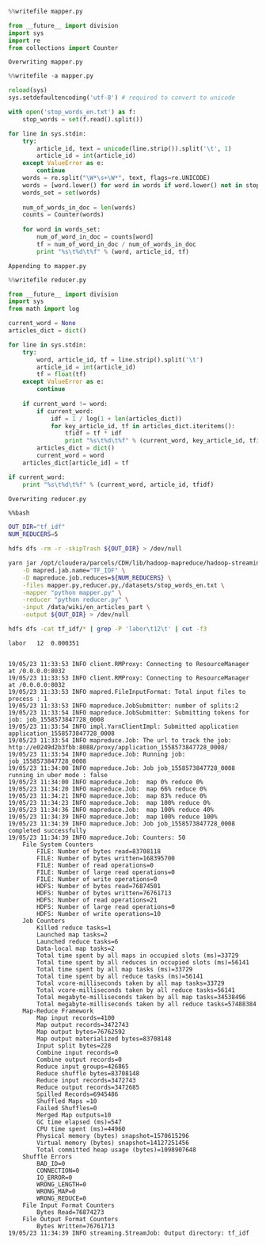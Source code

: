 

```python
%%writefile mapper.py

from __future__ import division
import sys
import re
from collections import Counter
```

    Overwriting mapper.py



```python
%%writefile -a mapper.py

reload(sys)
sys.setdefaultencoding('utf-8') # required to convert to unicode

with open('stop_words_en.txt') as f:
    stop_words = set(f.read().split())

for line in sys.stdin:
    try:
        article_id, text = unicode(line.strip()).split('\t', 1)
        article_id = int(article_id)
    except ValueError as e:
        continue
    words = re.split("\W*\s+\W*", text, flags=re.UNICODE)
    words = [word.lower() for word in words if word.lower() not in stop_words]
    words_set = set(words)
    
    num_of_words_in_doc = len(words)
    counts = Counter(words)
    
    for word in words_set:
        num_of_word_in_doc = counts[word]
        tf = num_of_word_in_doc / num_of_words_in_doc
        print "%s\t%d\t%f" % (word, article_id, tf)
```

    Appending to mapper.py



```python
%%writefile reducer.py

from __future__ import division
import sys
from math import log

current_word = None
articles_dict = dict()

for line in sys.stdin:
    try:
        word, article_id, tf = line.strip().split('\t')
        article_id = int(article_id)
        tf = float(tf)
    except ValueError as e:
        continue
    
    if current_word != word:
        if current_word:
            idf = 1 / log(1 + len(articles_dict))
            for key_article_id, tf in articles_dict.iteritems():
                tfidf = tf * idf
                print "%s\t%d\t%f" % (current_word, key_article_id, tfidf)
        articles_dict = dict()
        current_word = word
    articles_dict[article_id] = tf

if current_word:
    print "%s\t%d\t%f" % (current_word, article_id, tfidf)
```

    Overwriting reducer.py



```bash
%%bash

OUT_DIR="tf_idf"
NUM_REDUCERS=5

hdfs dfs -rm -r -skipTrash ${OUT_DIR} > /dev/null

yarn jar /opt/cloudera/parcels/CDH/lib/hadoop-mapreduce/hadoop-streaming.jar \
    -D mapred.jab.name="TF_IDF" \
    -D mapreduce.job.reduces=${NUM_REDUCERS} \
    -files mapper.py,reducer.py,/datasets/stop_words_en.txt \
    -mapper "python mapper.py" \
    -reducer "python reducer.py" \
    -input /data/wiki/en_articles_part \
    -output ${OUT_DIR} > /dev/null

hdfs dfs -cat tf_idf/* | grep -P 'labor\t12\t' | cut -f3
```

    labor	12	0.000351


    19/05/23 11:33:53 INFO client.RMProxy: Connecting to ResourceManager at /0.0.0.0:8032
    19/05/23 11:33:53 INFO client.RMProxy: Connecting to ResourceManager at /0.0.0.0:8032
    19/05/23 11:33:53 INFO mapred.FileInputFormat: Total input files to process : 1
    19/05/23 11:33:53 INFO mapreduce.JobSubmitter: number of splits:2
    19/05/23 11:33:54 INFO mapreduce.JobSubmitter: Submitting tokens for job: job_1558573847728_0008
    19/05/23 11:33:54 INFO impl.YarnClientImpl: Submitted application application_1558573847728_0008
    19/05/23 11:33:54 INFO mapreduce.Job: The url to track the job: http://e0249d2b3fbb:8088/proxy/application_1558573847728_0008/
    19/05/23 11:33:54 INFO mapreduce.Job: Running job: job_1558573847728_0008
    19/05/23 11:34:00 INFO mapreduce.Job: Job job_1558573847728_0008 running in uber mode : false
    19/05/23 11:34:00 INFO mapreduce.Job:  map 0% reduce 0%
    19/05/23 11:34:20 INFO mapreduce.Job:  map 66% reduce 0%
    19/05/23 11:34:21 INFO mapreduce.Job:  map 83% reduce 0%
    19/05/23 11:34:23 INFO mapreduce.Job:  map 100% reduce 0%
    19/05/23 11:34:36 INFO mapreduce.Job:  map 100% reduce 40%
    19/05/23 11:34:39 INFO mapreduce.Job:  map 100% reduce 100%
    19/05/23 11:34:39 INFO mapreduce.Job: Job job_1558573847728_0008 completed successfully
    19/05/23 11:34:39 INFO mapreduce.Job: Counters: 50
    	File System Counters
    		FILE: Number of bytes read=83708118
    		FILE: Number of bytes written=168395700
    		FILE: Number of read operations=0
    		FILE: Number of large read operations=0
    		FILE: Number of write operations=0
    		HDFS: Number of bytes read=76874501
    		HDFS: Number of bytes written=76761713
    		HDFS: Number of read operations=21
    		HDFS: Number of large read operations=0
    		HDFS: Number of write operations=10
    	Job Counters 
    		Killed reduce tasks=1
    		Launched map tasks=2
    		Launched reduce tasks=6
    		Data-local map tasks=2
    		Total time spent by all maps in occupied slots (ms)=33729
    		Total time spent by all reduces in occupied slots (ms)=56141
    		Total time spent by all map tasks (ms)=33729
    		Total time spent by all reduce tasks (ms)=56141
    		Total vcore-milliseconds taken by all map tasks=33729
    		Total vcore-milliseconds taken by all reduce tasks=56141
    		Total megabyte-milliseconds taken by all map tasks=34538496
    		Total megabyte-milliseconds taken by all reduce tasks=57488384
    	Map-Reduce Framework
    		Map input records=4100
    		Map output records=3472743
    		Map output bytes=76762592
    		Map output materialized bytes=83708148
    		Input split bytes=228
    		Combine input records=0
    		Combine output records=0
    		Reduce input groups=426865
    		Reduce shuffle bytes=83708148
    		Reduce input records=3472743
    		Reduce output records=3472685
    		Spilled Records=6945486
    		Shuffled Maps =10
    		Failed Shuffles=0
    		Merged Map outputs=10
    		GC time elapsed (ms)=547
    		CPU time spent (ms)=44960
    		Physical memory (bytes) snapshot=1570615296
    		Virtual memory (bytes) snapshot=14127251456
    		Total committed heap usage (bytes)=1098907648
    	Shuffle Errors
    		BAD_ID=0
    		CONNECTION=0
    		IO_ERROR=0
    		WRONG_LENGTH=0
    		WRONG_MAP=0
    		WRONG_REDUCE=0
    	File Input Format Counters 
    		Bytes Read=76874273
    	File Output Format Counters 
    		Bytes Written=76761713
    19/05/23 11:34:39 INFO streaming.StreamJob: Output directory: tf_idf

